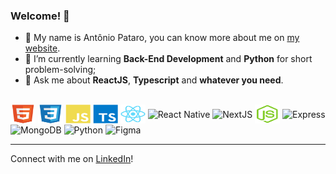 ### Welcome! 👋

- 👤 My name is Antônio Pataro, you can know more about me on [my website](https://www.antoniopataro.dev).
- 🌱 I’m currently learning **Back-End Development** and **Python** for short problem-solving;
- 💬 Ask me about **ReactJS**, **Typescript** and **whatever you need**.

<div style="display: inline_block"><br>
  <img align="center" title="HTML" alt="HTML" height="30" width="40" src="https://raw.githubusercontent.com/devicons/devicon/master/icons/html5/html5-original.svg">
  <img align="center" title="CSS" alt="CSS" height="30" width="40" src="https://raw.githubusercontent.com/devicons/devicon/master/icons/css3/css3-original.svg">
  <img align="center" title="Javascript" alt="Javascript" height="30" width="40" src="https://raw.githubusercontent.com/devicons/devicon/master/icons/javascript/javascript-plain.svg">
  <img align="center" title="Typescript" alt="Typescript" height="30" width="40" src="https://raw.githubusercontent.com/devicons/devicon/master/icons/typescript/typescript-plain.svg">
  <img align="center" title="ReactJS" alt="ReactJS" height="30" width="40" src="https://raw.githubusercontent.com/devicons/devicon/master/icons/react/react-original.svg">
  <img align="center" title="React Native" alt="React Native" height="30" width="40" src="https://user-images.githubusercontent.com/87823281/180788768-172f5d94-089b-48be-8f50-6173be326ed0.svg">
  <img align="center" title="NextJS" alt="NextJS" height="30" width="40" src="https://user-images.githubusercontent.com/87823281/174684058-3ca1e9ca-91cf-45d2-996a-44ca9a3d7e9a.svg">
  <img align="center" title="NodeJS" alt="NodeJS" height="30" width="40" src="https://raw.githubusercontent.com/devicons/devicon/master/icons/nodejs/nodejs-original.svg">
  <img align="center" title="Express" alt="Express" height="30" width="40" src="https://user-images.githubusercontent.com/87823281/176988429-07c56fda-a49d-4895-85ae-1cdb32f2a6b2.svg">
  <img align="center" title="MongoDB" alt="MongoDB" height="30" width="40" src="https://user-images.githubusercontent.com/87823281/176988576-fc827679-c20f-4d73-85c9-4fcd93d114a8.svg">
  <img align="center" title="Python" alt="Python" height="30" width="40" src="https://user-images.githubusercontent.com/87823281/180787601-4a3f7a64-77dd-416f-9726-e95b54d58df6.svg">
  <img align="center" title="Figma" alt="Figma" height="30" width="40" src="https://www.vectorlogo.zone/logos/figma/figma-icon.svg">
</div>

---

Connect with me on [LinkedIn](https://www.linkedin.com/in/antoniopataro/)!
